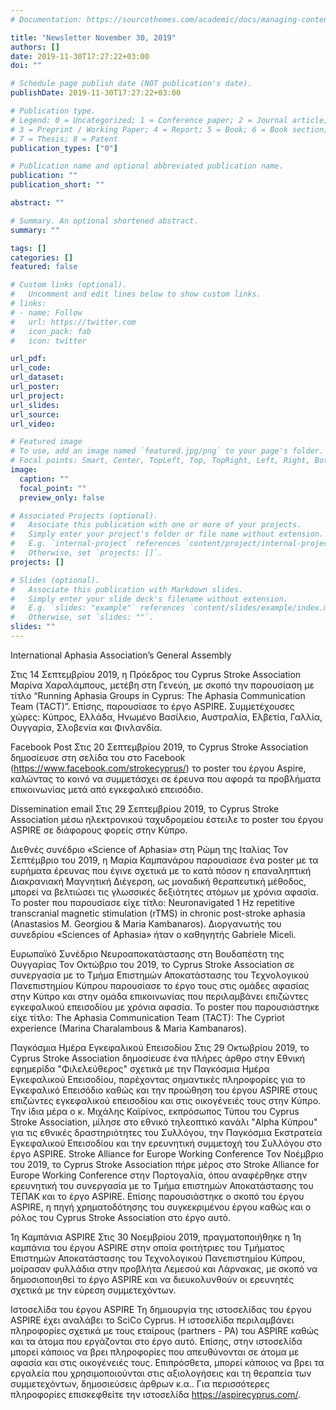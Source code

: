 ```yaml
---
# Documentation: https://sourcethemes.com/academic/docs/managing-content/

title: "Newsletter November 30, 2019"
authors: []
date: 2019-11-30T17:27:22+03:00
doi: ""

# Schedule page publish date (NOT publication's date).
publishDate: 2019-11-30T17:27:22+03:00

# Publication type.
# Legend: 0 = Uncategorized; 1 = Conference paper; 2 = Journal article;
# 3 = Preprint / Working Paper; 4 = Report; 5 = Book; 6 = Book section;
# 7 = Thesis; 8 = Patent
publication_types: ["0"]

# Publication name and optional abbreviated publication name.
publication: ""
publication_short: ""

abstract: ""

# Summary. An optional shortened abstract.
summary: ""

tags: []
categories: []
featured: false

# Custom links (optional).
#   Uncomment and edit lines below to show custom links.
# links:
# - name: Follow
#   url: https://twitter.com
#   icon_pack: fab
#   icon: twitter

url_pdf:
url_code:
url_dataset:
url_poster:
url_project:
url_slides:
url_source:
url_video:

# Featured image
# To use, add an image named `featured.jpg/png` to your page's folder. 
# Focal points: Smart, Center, TopLeft, Top, TopRight, Left, Right, BottomLeft, Bottom, BottomRight.
image:
  caption: ""
  focal_point: ""
  preview_only: false

# Associated Projects (optional).
#   Associate this publication with one or more of your projects.
#   Simply enter your project's folder or file name without extension.
#   E.g. `internal-project` references `content/project/internal-project/index.md`.
#   Otherwise, set `projects: []`.
projects: []

# Slides (optional).
#   Associate this publication with Markdown slides.
#   Simply enter your slide deck's filename without extension.
#   E.g. `slides: "example"` references `content/slides/example/index.md`.
#   Otherwise, set `slides: ""`.
slides: ""
---
```

International Aphasia Association’s General Assembly

Στις 14 Σεπτεμβρίου 2019, η Πρόεδρος του Cyprus Stroke Association Μαρίνα Χαραλάμπους, μετέβη στη Γενεύη, με σκοπό την παρουσίαση με τίτλο “Running Aphasia Groups in Cyprus: The Aphasia Communication Team (TACT)”. Επίσης, παρουσίασε το έργο ASPIRE. Συμμετέχουσες χώρες: Κύπρος, Ελλάδα, Ηνωμένο Βασίλειο, Αυστραλία, Ελβετία, Γαλλία, Ουγγαρία, Σλοβενία και Φινλανδία. 

Facebook Post
Στις 20 Σεπτεμβρίου 2019, το Cyprus Stroke Association δημοσίευσε στη σελίδα του στο Facebook (https://www.facebook.com/strokecyprus/) το poster του έργου Aspire, καλώντας το κοινό να συμμετάσχει σε έρευνα που αφορά τα προβλήματα επικοινωνίας μετά από εγκεφαλικό επεισόδιο. 

Dissemination email
Στις 29 Σεπτεμβρίου 2019, το Cyprus Stroke Association μέσω ηλεκτρονικού ταχυδρομείου έστειλε το poster του έργου ASPIRE σε διάφορους φορείς στην Κύπρο. 

Διεθνές συνέδριο «Science of Aphasia» στη Ρώμη της Ιταλίας
Τον Σεπτέμβριο του 2019, η Μαρία Καμπανάρου παρουσίασε ένα poster με τα ευρήματα έρευνας που έγινε σχετικά με το κατά πόσον η επαναληπτική Διακρανιακή Μαγνητική Διέγερση, ως μοναδική θεραπευτική μέθοδος, μπορεί να βελτιώσει τις γλωσσικές δεξιότητες ατόμων με χρόνια αφασία. Το poster που παρουσίασε είχε τίτλο: Neuronavigated 1 Hz repetitive transcranial magnetic stimulation (rTMS) in chronic post-stroke aphasia (Anastasios M. Georgiou & Maria Kambanaros). Διοργανωτής του συνεδρίου «Sciences of Aphasia» ήταν ο καθηγητής Gabriele Miceli.

Ευρωπαϊκό Συνέδριο Νευροαποκατάστασης στη Βουδαπέστη της Ουγγαρίας
Τον Οκτώβριο του 2019, το Cyprus Stroke Association σε συνεργασία με το Τμήμα Επιστημών Αποκατάστασης του Τεχνολογικού Πανεπιστημίου Κύπρου παρουσίασε το έργο τους στις ομάδες αφασίας στην Κύπρο και στην ομάδα επικοινωνίας που περιλαμβάνει επιζώντες εγκεφαλικού επεισοδίου με χρόνια αφασία. Το poster που παρουσιάστηκε είχε τίτλο: The Aphasia Communication Team (TACT): The Cypriot experience (Marina Charalambous & Maria Kambanaros). 

Παγκόσμια Ημέρα Εγκεφαλικού Επεισοδίου
Στις 29 Οκτωβρίου 2019, το Cyprus Stroke Association δημοσίευσε ένα πλήρες άρθρο στην Εθνική εφημερίδα "Φιλελεύθερος" σχετικά με την Παγκόσμια Ημέρα Εγκεφαλικού Επεισοδίου, παρέχοντας σημαντικές πληροφορίες για το Εγκεφαλικό Επεισόδιο καθώς και την προώθηση του έργου ASPIRE στους επιζώντες εγκεφαλικού επεισοδίου και στις οικογένειές τους στην Κύπρο.
Την ίδια μέρα ο κ. Μιχάλης Καϊρίνος, εκπρόσωπος Τύπου του Cyprus Stroke Association, μίλησε στο εθνικό τηλεοπτικό κανάλι "Alpha Κύπρου" για τις εθνικές δραστηριότητες του Συλλόγου, την Παγκόσμια Εκστρατεία Εγκεφαλικού Επεισοδίου και την ερευνητική συμμετοχή του Συλλόγου στο έργο ASPIRE.
Stroke Alliance for Europe Working Conference
Τον Νοέμβριο του 2019, το Cyprus Stroke Association πήρε μέρος στο Stroke Alliance for Europe Working Conference στην Πορτογαλία, όπου αναφέρθηκε στην ερευνητική του συνεργασία με το Τμήμα επιστημών Αποκατάστασης του ΤΕΠΑΚ και το έργο ASPIRE. Επίσης παρουσιάστηκε ο σκοπό του έργου ASPIRE, η πηγή χρηματοδότησης του συγκεκριμένου έργου καθώς και ο ρόλος του Cyprus Stroke Association στο έργο αυτό. 

1η Καμπάνια ASPIRE
Στις 30 Νοεμβρίου 2019, πραγματοποιήθηκε η 1η καμπάνια του έργου ASPIRE στην οποία φοιτήτριες του Τμήματος Επιστημών Αποκατάστασης του Τεχνολογικού Πανεπιστημίου Κύπρου, μοίρασαν φυλλάδια στην προβλήτα Λεμεσού και Λάρνακας, με σκοπό να δημοσιοποιηθεί το έργο ASPIRE και να διευκολυνθούν οι ερευνητές σχετικά με την εύρεση συμμετεχόντων.

Ιστοσελίδα του έργου ASPIRE
Τη δημιουργία της ιστοσελίδας του έργου ASPIRE έχει αναλάβει το SciCo Cyprus. Η ιστοσελίδα περιλαμβάνει πληροφορίες σχετικά με τους εταίρους (partners - PA) του ASPIRE καθώς και τα άτομα που εργάζονται στο έργο αυτό. Επίσης, στην ιστοσελίδα μπορεί κάποιος να βρει πληροφορίες που απευθύνονται σε άτομα με αφασία και στις οικογένειές τους. Επιπρόσθετα, μπορεί κάποιος να βρει τα εργαλεία που χρησιμοποιούνται στις αξιολογήσεις και τη θεραπεία των συμμετεχόντων, δημοσιεύσεις άρθρων κ.α.. Για περισσότερες πληροφορίες επισκεφθείτε την ιστοσελίδα https://aspirecyprus.com/. 


